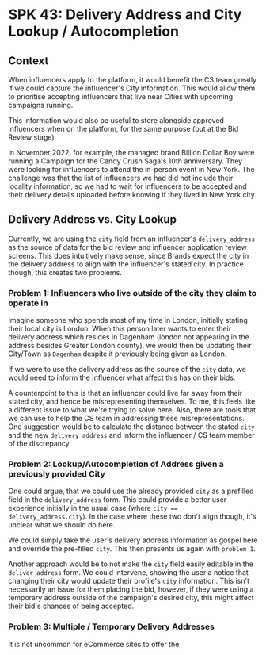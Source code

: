 # SPK 43: Delivery Address and City Lookup / Autocompletion

## Context

When influencers apply to the platform, it would benefit the CS team greatly if we could capture the influencer's City information. This would allow them to prioritise accepting influencers that live near Cities with upcoming campaigns running.

This information would also be useful to store alongside approved influencers when on the platform, for the same purpose (but at the Bid Review stage).

In November 2022, for example, the managed brand Billion Dollar Boy were running a Campaign for the Candy Crush Saga's 10th anniversary. They were looking for influencers to attend the in-person event in New York. The challenge was that the list of influencers we had did not include their locality information, so we had to wait for influencers to be accepted and their delivery details uploaded before knowing if they lived in New York city.


## Delivery Address vs. City Lookup

Currently, we are using the `city` field from an influencer's `delivery_address` as the source of data for the bid review and influencer application review screens. This does intuitively make sense, since Brands expect the city in the delivery address to align with the influencer's stated city. In practice though, this creates two problems.

### Problem 1: Influencers who live outside of the city they claim to operate in

Imagine someone who spends most of my time in London, initially stating their local city is London. When this person later wants to enter their delivery address which resides in Dagenham (london not appearing in the address besides Greater London county), we would then be updating their City/Town as `Dagenham` despite it previously being given as London.

If we were to use the delivery address as the source of the `city` data, we would need to inform the Influencer what affect this has on their bids.

A counterpoint to this is that an influencer could live far away from their stated city, and hence be misrepresenting themselves. To me, this feels like a different issue to what we're trying to solve here. Also, there are tools that we can use to help the CS team in addressing these misrepresentations. One suggestion would be to calculate the distance between the stated `city` and the new `delivery_address` and inform the influencer / CS team member of the discrepancy.

### Problem 2: Lookup/Autocompletion of Address given a previously provided City

One could argue, that we could use the already provided `city` as a prefilled field in the `delivery_address` form. This could provide a better user experience initially in the usual case (where `city == delivery_address.city`). In the case where these two don't align though, it's unclear what we should do here.

We could simply take the user's delivery address information as gospel here and override the pre-filled `city`. This then presents us again with `problem 1`.

Another approach would be to not make the `city` field easily editable in the `deliver_address` form. We could intervene, showing the user a notice that changing their city would update their profile's `city` information. This isn't necessarily an issue for them placing the bid, however, if they were using a temporary address outside of the campaign's desired city, this might affect their bid's chances of being accepted.

### Problem 3: Multiple / Temporary Delivery Addresses

It is not uncommon for eCommerce sites to offer the
